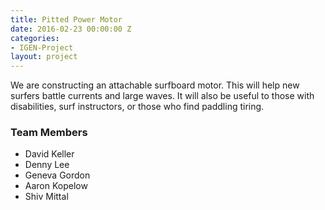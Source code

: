 ```yaml
---
title: Pitted Power Motor
date: 2016-02-23 00:00:00 Z
categories:
- IGEN-Project
layout: project
---
```


<p>We are constructing an attachable surfboard motor. This will help new surfers battle currents and large waves. It will also be useful to those with disabilities, surf instructors, or those who find paddling tiring.</p>

<h3>Team Members</h3>

* David Keller
* Denny Lee
* Geneva Gordon
* Aaron Kopelow
* Shiv Mittal
